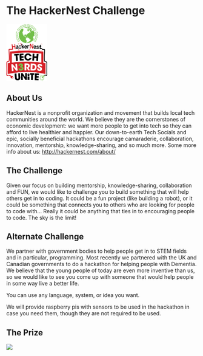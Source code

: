 # The HackerNest Challenge

<img src='HackerNest-w-tnu-logo-2015.png' height="150" width="auto" />

## About Us

HackerNest is a nonprofit organization and movement that builds local tech communities around the world. We believe they are the cornerstones of economic development: we want more people to get into tech so they can afford to live healthier and happier. Our down-to-earth Tech Socials and epic, socially beneficial hackathons encourage camaraderie, collaboration, innovation, mentorship, knowledge-sharing, and so much more.
Some more info about us: http://hackernest.com/about/

## The Challenge

Given our focus on building mentorship, knowledge-sharing, collaboration and FUN, we would like to challenge you to build something that will help others get in to coding. It could be a fun project (like building a robot), or it could be something that connects you to others who are looking for people to code with… Really it could be anything that ties in to encouraging people to code. The sky is the limit!

## Alternate Challenge

We partner with government bodies to help people get in to STEM fields and in particular, programming. Most recently we partnered with the UK and Canadian governments to do a hackathon for helping people with Dementia. We believe that the young people of today are even more inventive than us, so we would like to see you come up with someone that would help people in some way live a better life. 

You can use any language, system, or idea you want. 

We will provide raspberry pis with sensors to be used in the hackathon in case you need them, though they are not required to be used.

## The Prize 

<img src='http://i.giphy.com/abwE9TnmuqdlC.gif' height="auto" width="auto" />






